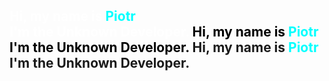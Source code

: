 
<div align="left"> <h2> <picture> <source media="(prefers-color-scheme: dark)"> <span style="color: white;">Hi, my name is <span style="color: #00FFFF;">Piotr</span><br>I'm the Unknown Developer.</span> </source> <source media="(prefers-color-scheme: light)"> <span style="color: black;">Hi, my name is <span style="color: #00FFFF;">Piotr</span><br>I'm the Unknown Developer.</span> </source> Hi, my name is <span style="color: #00FFFF;">Piotr</span><br>I'm the Unknown Developer. </picture> </h2> </div>
